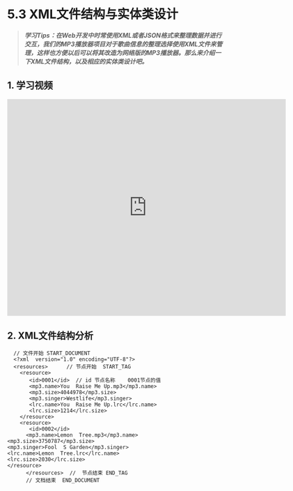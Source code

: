 # 5.3 XML文件结构与实体类设计

>##### 学习Tips：在Web开发中时常使用XML或者JSON格式来整理数据并进行交互，我们的MP3播放器项目对于歌曲信息的整理选择使用XML文件来管理，这样也方便以后可以将其改造为网络版的MP3播放器。那么来介绍一下XML文件结构，以及相应的实体类设计吧。

## 1. 学习视频

<iframe frameborder="0" width="640" height="498" src="https://v.qq.com/iframe/player.html?vid=z0180bhmznp&tiny=0&auto=0" allowfullscreen></iframe>

## 2. XML文件结构分析

```
  // 文件开始 START_DOCUMENT
  <?xml  version="1.0" encoding="UTF-8"?>  
  <resources>      // 节点开始  START_TAG
    <resource>
       <id>0001</id>  // id 节点名称    0001节点的值
       <mp3.name>You  Raise Me Up.mp3</mp3.name>
       <mp3.size>4044978</mp3.size>
       <mp3.singer>Westlife</mp3.singer>
       <lrc.name>You  Raise Me Up.lrc</lrc.name>
       <lrc.size>1214</lrc.size>
    </resource>
    <resource>
       <id>0002</id>
      <mp3.name>Lemon  Tree.mp3</mp3.name>
<mp3.size>3750787</mp3.size>
<mp3.singer>Fool  S Garden</mp3.singer>
<lrc.name>Lemon  Tree.lrc</lrc.name>
<lrc.size>2030</lrc.size>
</resource>
      </resources>  //  节点结束 END_TAG
      // 文档结束  END_DOCUMENT
```